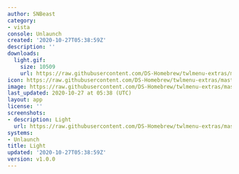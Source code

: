 ```yaml
---
author: SNBeast
category:
- vista
console: Unlaunch
created: '2020-10-27T05:38:59Z'
description: ''
downloads:
  light.gif:
    size: 10509
    url: https://raw.githubusercontent.com/DS-Homebrew/twlmenu-extras/master/_nds/TWiLightMenu/unlaunch/backgrounds/light.gif
icon: https://raw.githubusercontent.com/DS-Homebrew/twlmenu-extras/master/_nds/TWiLightMenu/unlaunch/backgrounds/light.gif
image: https://raw.githubusercontent.com/DS-Homebrew/twlmenu-extras/master/_nds/TWiLightMenu/unlaunch/backgrounds/light.gif
last_updated: 2020-10-27 at 05:38 (UTC)
layout: app
license: ''
screenshots:
- description: Light
  url: https://raw.githubusercontent.com/DS-Homebrew/twlmenu-extras/master/_nds/TWiLightMenu/unlaunch/backgrounds/light.gif
systems:
- Unlaunch
title: Light
updated: '2020-10-27T05:38:59Z'
version: v1.0.0
---
```


